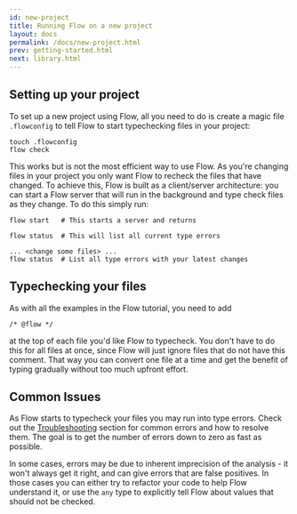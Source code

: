 ```yaml
---
id: new-project
title: Running Flow on a new project
layout: docs
permalink: /docs/new-project.html
prev: getting-started.html
next: library.html
---
```


## Setting up your project

To set up a new project using Flow, all you need to do is create a magic file `.flowconfig` to tell Flow to start typechecking files in your project:

```
touch .flowconfig
flow check
```

This works but is not the most efficient way to use Flow. As you're changing files in your project you only want Flow to recheck the files that have changed. To achieve this, Flow is built as a client/server architecture: you can start a Flow server that will run in the background and type check files as they change. To do this simply run:

```
flow start   # This starts a server and returns

flow status  # This will list all current type errors

... <change some files> ...
flow status  # List all type errors with your latest changes
```

## Typechecking your files

As with all the examples in the Flow tutorial, you need to add

```
/* @flow */
```

at the top of each file you'd like Flow to typecheck. You don't have to do this for all files at once, since Flow will just ignore files that do not have this comment. That way you can convert one file at a time and get the benefit of typing gradually without too much upfront effort.

## Common Issues

As Flow starts to typecheck your files you may run into type errors. Check out the [Troubleshooting](troubleshooting.html) section for common errors and how to resolve them. The goal is to get the number of errors down to zero as fast as possible.

In some cases, errors may be due to inherent imprecision of the analysis - it won't always get it right, and can give errors that are false positives. In those cases you can either try to refactor your code to help Flow understand it, or use the `any` type to explicitly tell Flow about values that should not be checked.
